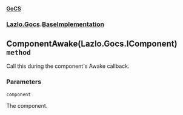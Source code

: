 #### [GoCS](./GoCS.md 'GoCS')
### [Lazlo.Gocs](./GoCS.md#Lazlo-Gocs 'Lazlo.Gocs').[BaseImplementation](./Lazlo-Gocs-BaseImplementation.md 'Lazlo.Gocs.BaseImplementation')
## ComponentAwake(Lazlo.Gocs.IComponent) `method`
Call this during the component's Awake callback.
### Parameters

<a name='Lazlo-Gocs-BaseImplementation-ComponentAwake(Lazlo-Gocs-IComponent)-component'></a>
`component`

The component.
